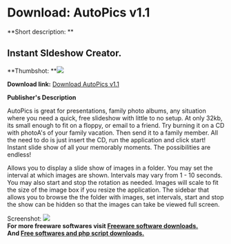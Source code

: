 # Download: AutoPics v1.1

**Short description: **

## Instant Sldeshow Creator.

  
**Thumbshot: **![](http://www.freewarefiles.com/screenshot/autopics_md.gif)   
  
**Download link:** [Download AutoPics v1.1](http://freesoftwares.boysofts.com/AutoPics-V_program_6480.html)  
  

**Publisher's Description**  
  

AutoPics is great for presentations, family photo albums, any situation where
you need a quick, free slideshow with little to no setup. At only 32kb, its
small enough to fit on a floppy, or email to a friend. Try burning it on a CD
with photoA's of your family vacation. Then send it to a family member. All
the need to do is just insert the CD, run the application and click start!
Instant slide show of all your memorably moments. The possibilities are
endless!

Allows you to display a slide show of images in a folder. You may set the
interval at which images are shown. Intervals may vary from 1 - 10 seconds.
You may also start and stop the rotation as needed. Images will scale to fit
the size of the image box if you resize the application. The sidebar that
allows you to browse the the folder with images, set intervals, start and stop
the show can be hidden so that the images can take be viewed full screen.

  
  
Screenshot: ![](http://www.freewarefiles.com/screenshot/autopics.gif)  
**For more freeware softwares visit [Freeware software downloads.](http://freesoftwares.boysofts.com/)**   
**And [Free softwares and php script downloads.](http://www.boysofts.com/)**

